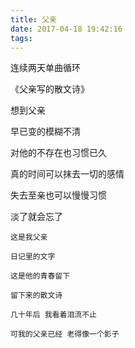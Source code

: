```yaml
---
title: 父亲
date: 2017-04-18 19:42:16
tags:
---
```


连续两天单曲循环

《父亲写的散文诗》

想到父亲

早已变的模糊不清

对他的不存在也习惯已久

真的时间可以抹去一切的感情

失去至亲也可以慢慢习惯

淡了就会忘了

```
这是我父亲

日记里的文字

这是他的青春留下

留下来的散文诗

几十年后 我看着泪流不止

可我的父亲已经 老得像一个影子
```
